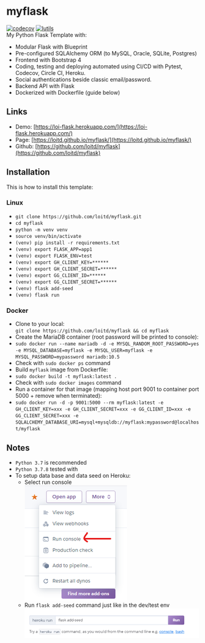 # myflask
[![codecov](https://codecov.io/gh/loitd/myflask/branch/master/graph/badge.svg)](https://codecov.io/gh/loitd/myflask)
[![lutils](https://circleci.com/gh/loitd/myflask.svg?style=svg)](https://circleci.com/gh/loitd/myflask)  
My Python Flask Template with: 
* Modular Flask with Blueprint
* Pre-configured SQLAlchemy ORM (to MySQL, Oracle, SQLite, Postgres)
* Frontend with Bootstrap 4
* Coding, testing and deploying automated using CI/CD with Pytest, Codecov, Circle CI, Heroku.
* Social authentications beside classic email/password.
* Backend API with Flask
* Dockerized with Dockerfile (guide below)
## Links
* Demo: [https://loi-flask.herokuapp.com/](https://loi-flask.herokuapp.com/)
* Page: [https://loitd.github.io/myflask/](https://loitd.github.io/myflask/)
* Github: [https://github.com/loitd/myflask](https://github.com/loitd/myflask)
## Installation
This is how to install this template:  
### Linux
* `git clone https://github.com/loitd/myflask.git`  
* `cd myflask`  
* `python -m venv venv`
* `source venv/bin/activate`
* `(venv) pip install -r requirements.txt`  
* `(venv) export FLASK_APP=app1`
* `(venv) export FLASK_ENV=test`
* `(venv) export GH_CLIENT_KEY=******`
* `(venv) export GH_CLIENT_SECRET=******`
* `(venv) export GG_CLIENT_ID=******`
* `(venv) export GG_CLIENT_SECRET=******`
* `(venv) flask add-seed`  
* `(venv) flask run`  
### Docker
* Clone to your local:  
`git clone https://github.com/loitd/myflask && cd myflask`  
* Create the MariaDB container (root password will be printed to console):  
* `sudo docker run --name mariadb -d -e MYSQL_RANDOM_ROOT_PASSWORD=yes -e MYSQL_DATABASE=myflask -e MYSQL_USER=myflask -e MYSQL_PASSWORD=mypassword mariadb:10.5`  
* Check with `sudo docker ps` command  
* Build `myflask` image from Dockerfile:  
* `sudo docker build -t myflask:latest .`  
* Check with `sudo docker images` command  
* Run a container for that image (mapping host port 9001 to container port 5000 + remove when terminated):  
* `sudo docker run -d -p 9001:5000 --rm myflask:latest -e GH_CLIENT_KEY=xxx -e GH_CLIENT_SECRET=xxx -e GG_CLIENT_ID=xxx -e GG_CLIENT_SECRET=xxx -e SQLALCHEMY_DATABASE_URI=mysql+mysqldb://myflask:mypassword@localhost/myflask`  
## Notes
* `Python 3.7` is recommended
* `Python 3.7.8` tested with
* To setup data base and data seed on Heroku:  
    - Select run console  
    ![Run console](https://github.com/loitd/myflask/blob/master/heroku-config-01.png?raw=true)
    - Run `flask add-seed` command just like in the dev/test env  
    ![Run console](https://github.com/loitd/myflask/blob/master/heroku-config-02.png?raw=true)